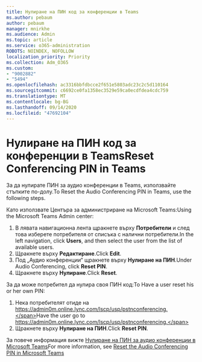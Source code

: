 ```yaml
---
title: Нулиране на ПИН код за конференции в Teams
ms.author: pebaum
author: pebaum
manager: mnirkhe
ms.audience: Admin
ms.topic: article
ms.service: o365-administration
ROBOTS: NOINDEX, NOFOLLOW
localization_priority: Priority
ms.collection: Adm_O365
ms.custom:
- "9002882"
- "5494"
ms.openlocfilehash: ac3316bbfdbcce2f651e5803adc23c2c5d110164
ms.sourcegitcommit: c6692ce0fa1358ec3529e59ca0ecdfdea4cdc759
ms.translationtype: MT
ms.contentlocale: bg-BG
ms.lasthandoff: 09/14/2020
ms.locfileid: "47692104"
---
```

# <a name="reset-conferencing-pin-in-teams"></a><span data-ttu-id="9e1a2-102">Нулиране на ПИН код за конференции в Teams</span><span class="sxs-lookup"><span data-stu-id="9e1a2-102">Reset Conferencing PIN in Teams</span></span>

<span data-ttu-id="9e1a2-103">За да нулирате ПИН за аудио конференции в Teams, използвайте стъпките по-долу.</span><span class="sxs-lookup"><span data-stu-id="9e1a2-103">To Reset the Audio Conferencing PIN in Teams, use the following steps.</span></span>  

<span data-ttu-id="9e1a2-104">Като използвате Центъра за администриране на Microsoft Teams:</span><span class="sxs-lookup"><span data-stu-id="9e1a2-104">Using the Microsoft Teams Admin center:</span></span>

1. <span data-ttu-id="9e1a2-105">В лявата навигационна лента щракнете върху **Потребители** и след това изберете потребителя от списъка с налични потребители.</span><span class="sxs-lookup"><span data-stu-id="9e1a2-105">In the left navigation, click **Users**, and then select the user from the list of available users.</span></span>
2. <span data-ttu-id="9e1a2-106">Щракнете върху **Редактиране**.</span><span class="sxs-lookup"><span data-stu-id="9e1a2-106">Click **Edit**.</span></span>
3. <span data-ttu-id="9e1a2-107">Под „Аудио конференции“ щракнете върху **Нулиране на ПИН**.</span><span class="sxs-lookup"><span data-stu-id="9e1a2-107">Under Audio Conferencing, click **Reset PIN**.</span></span>
4. <span data-ttu-id="9e1a2-108">Щракнете върху **Нулиране**.</span><span class="sxs-lookup"><span data-stu-id="9e1a2-108">Click **Reset**.</span></span>

<span data-ttu-id="9e1a2-109">За да може потребител да нулира своя ПИН код:</span><span class="sxs-lookup"><span data-stu-id="9e1a2-109">To Have a user reset his or her own PIN:</span></span>
1. <span data-ttu-id="9e1a2-110">Нека потребителят отиде на https://admin0m.online.lync.com/lscp/usp/pstnconferencing.</span><span class="sxs-lookup"><span data-stu-id="9e1a2-110">Have the user go to https://admin0m.online.lync.com/lscp/usp/pstnconferencing.</span></span>
2. <span data-ttu-id="9e1a2-111">Щракнете върху **Нулиране на ПИН**.</span><span class="sxs-lookup"><span data-stu-id="9e1a2-111">Click **Reset PIN**.</span></span>

<span data-ttu-id="9e1a2-112">За повече информация вижте [Нулиране на ПИН за аудио конференции в Microsoft Teams](https://docs.microsoft.com/microsoftteams/reset-the-audio-conferencing-pin-in-teams)</span><span class="sxs-lookup"><span data-stu-id="9e1a2-112">For more information, see [Reset the Audio Conferencing PIN in Microsoft Teams](https://docs.microsoft.com/microsoftteams/reset-the-audio-conferencing-pin-in-teams)</span></span>
